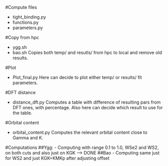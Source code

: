 #Compute files
- tight_binding.py
- functions.py
- parameters.py

#Copy from hpc
- ygg.sh
- bao.sh
Copies both temp/ and resutls/ from hpc to local and remove old results.

#Plot
- Plot_final.py
Here can decide to plot either temp/ or results/ fit parameters.

#DFT distance
- distance_dft.py
Computes a table with difference of resulting pars from DFT ones, with percentage.
Also here can decide which result to use for the table.

#Orbital content
- orbital_content.py
Computes the relevant orbital content close to Gamma and K.

#Computations
##Ygg:
    - Computing with range 0.1 to 1.0, WSe2 and WS2, on both cuts and also just on KGK --> DONE
##Bao
    - Computing same just for WS2 and just KGK+KMKp after adjusting offset


